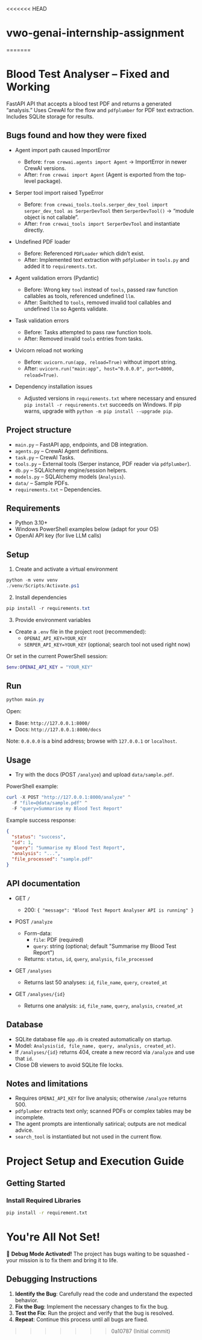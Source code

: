 <<<<<<< HEAD
# vwo-genai-internship-assignment
=======
# Blood Test Analyser – Fixed and Working

FastAPI API that accepts a blood test PDF and returns a generated “analysis.” Uses CrewAI for the flow and `pdfplumber` for PDF text extraction. Includes SQLite storage for results.

## Bugs found and how they were fixed

- Agent import path caused ImportError

  - Before: `from crewai.agents import Agent` → ImportError in newer CrewAI versions.
  - After: `from crewai import Agent` (Agent is exported from the top-level package).

- Serper tool import raised TypeError

  - Before: `from crewai_tools.tools.serper_dev_tool import serper_dev_tool as SerperDevTool` then `SerperDevTool()` → “module object is not callable”.
  - After: `from crewai_tools import SerperDevTool` and instantiate directly.

- Undefined PDF loader

  - Before: Referenced `PDFLoader` which didn’t exist.
  - After: Implemented text extraction with `pdfplumber` in `tools.py` and added it to `requirements.txt`.

- Agent validation errors (Pydantic)

  - Before: Wrong key `tool` instead of `tools`, passed raw function callables as tools, referenced undefined `llm`.
  - After: Switched to `tools`, removed invalid tool callables and undefined `llm` so Agents validate.

- Task validation errors

  - Before: Tasks attempted to pass raw function tools.
  - After: Removed invalid `tools` entries from tasks.

- Uvicorn reload not working

  - Before: `uvicorn.run(app, reload=True)` without import string.
  - After: `uvicorn.run("main:app", host="0.0.0.0", port=8000, reload=True)`.

- Dependency installation issues

  - Adjusted versions in `requirements.txt` where necessary and ensured `pip install -r requirements.txt` succeeds on Windows. If pip warns, upgrade with `python -m pip install --upgrade pip`.

## Project structure

- `main.py` – FastAPI app, endpoints, and DB integration.
- `agents.py` – CrewAI Agent definitions.
- `task.py` – CrewAI Tasks.
- `tools.py` – External tools (Serper instance, PDF reader via `pdfplumber`).
- `db.py` – SQLAlchemy engine/session helpers.
- `models.py` – SQLAlchemy models (`Analysis`).
- `data/` – Sample PDFs.
- `requirements.txt` – Dependencies.

## Requirements

- Python 3.10+
- Windows PowerShell examples below (adapt for your OS)
- OpenAI API key (for live LLM calls)

## Setup

1. Create and activate a virtual environment

```powershell
python -m venv venv
./venv/Scripts/Activate.ps1
```

2. Install dependencies

```powershell
pip install -r requirements.txt
```

3. Provide environment variables

- Create a `.env` file in the project root (recommended):
  - `OPENAI_API_KEY=YOUR_KEY`
  - `SERPER_API_KEY=YOUR_KEY` (optional; search tool not used right now)

Or set in the current PowerShell session:

```powershell
$env:OPENAI_API_KEY = "YOUR_KEY"
```

## Run

```powershell
python main.py
```

Open:

- Base: `http://127.0.0.1:8000/`
- Docs: `http://127.0.0.1:8000/docs`

Note: `0.0.0.0` is a bind address; browse with `127.0.0.1` or `localhost`.

## Usage

- Try with the docs (POST `/analyze`) and upload `data/sample.pdf`.

PowerShell example:

```powershell
curl -X POST "http://127.0.0.1:8000/analyze" ^
  -F "file=@data/sample.pdf" ^
  -F "query=Summarise my Blood Test Report"
```

Example success response:

```json
{
  "status": "success",
  "id": 1,
  "query": "Summarise my Blood Test Report",
  "analysis": "...",
  "file_processed": "sample.pdf"
}
```

## API documentation

- GET `/`

  - 200: `{ "message": "Blood Test Report Analyser API is running" }`

- POST `/analyze`

  - Form-data:
    - `file`: PDF (required)
    - `query`: string (optional; default "Summarise my Blood Test Report")
  - Returns: `status`, `id`, `query`, `analysis`, `file_processed`

- GET `/analyses`

  - Returns last 50 analyses: `id`, `file_name`, `query`, `created_at`

- GET `/analyses/{id}`
  - Returns one analysis: `id`, `file_name`, `query`, `analysis`, `created_at`

## Database

- SQLite database file `app.db` is created automatically on startup.
- Model: `Analysis(id, file_name, query, analysis, created_at)`.
- If `/analyses/{id}` returns 404, create a new record via `/analyze` and use that `id`.
- Close DB viewers to avoid SQLite file locks.

## Notes and limitations

- Requires `OPENAI_API_KEY` for live analysis; otherwise `/analyze` returns 500.
- `pdfplumber` extracts text only; scanned PDFs or complex tables may be incomplete.
- The agent prompts are intentionally satirical; outputs are not medical advice.
- `search_tool` is instantiated but not used in the current flow.

# Project Setup and Execution Guide

## Getting Started

### Install Required Libraries

```sh
pip install -r requirement.txt
```

# You're All Not Set!

🐛 **Debug Mode Activated!** The project has bugs waiting to be squashed - your mission is to fix them and bring it to life.

## Debugging Instructions

1. **Identify the Bug**: Carefully read the code and understand the expected behavior.
2. **Fix the Bug**: Implement the necessary changes to fix the bug.
3. **Test the Fix**: Run the project and verify that the bug is resolved.
4. **Repeat**: Continue this process until all bugs are fixed.
>>>>>>> 0a10787 (Initial commit)

